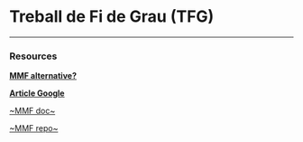 # Treball de Fi de Grau (TFG)
---
### Resources

[**MMF alternative?**](https://paperswithcode.com/paper/image-as-a-foreign-language-beit-pretraining)

[**Article Google**](https://ai.googleblog.com/2022/09/a-multi-axis-approach-for-vision.html)

[~MMF doc~](https://mmf.sh/docs/projects/m4c/)

[~MMF repo~](https://github.com/facebookresearch/mmf)
